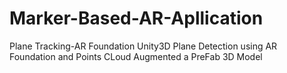 # Marker-Based-AR-Apllication
Plane Tracking-AR Foundation  Unity3D
Plane Detection using AR Foundation and Points CLoud
Augmented a PreFab 3D Model
